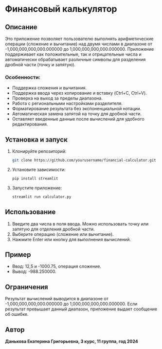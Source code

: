 # Финансовый калькулятор

## Описание
Это приложение позволяет пользователю выполнять арифметические операции (сложение и вычитание) над двумя числами в диапазоне от -1,000,000,000,000.000000 до 1,000,000,000,000.000000. 
Приложение поддерживает как положительные, так и отрицательные числа и автоматически обрабатывает различные символы для разделения дробной части (точку и запятую).

### Особенности:
- Поддержка сложения и вычитания.
- Поддержка ввода через копирование и вставку (Ctrl+C, Ctrl+V).
- Проверка на выход за пределы диапазона.
- Работа с региональными настройками разделителя.
- Форматирование результата без экспоненциальной нотации.
- Автоматическая замена запятой на точку для дробной части.
- Оставляет введенные данные после вычислений для удобного редактирования.

## Установка и запуск

1. Клонируйте репозиторий:
    ```bash
    git clone https://github.com/yourusername/financial-calculator.git
    ```

2. Установите зависимости:
    ```bash
    pip install streamlit
    ```

3. Запустите приложение:
    ```bash
    streamlit run calculator.py
    ```

## Использование

1. Введите два числа в поля ввода. Можно использовать точку или запятую для отделения дробной части.
2. Выберите операцию (сложение или вычитание).
3. Нажмите Enter или кнопку для выполнения вычислений.

## Пример
- Ввод: 12,5 и -1000.75, операция сложение.
- Вывод: -988.250000.

## Ограничения
Результат вычислений выводится в диапазоне от -1,000,000,000,000.000000 до 1,000,000,000,000.000000. Если результат превышает данный диапазон, приложение выдает сообщение об ошибке.

## Автор
**Данькова Екатерина Григорьевна, 3 курс, 11 группа, год 2024**
